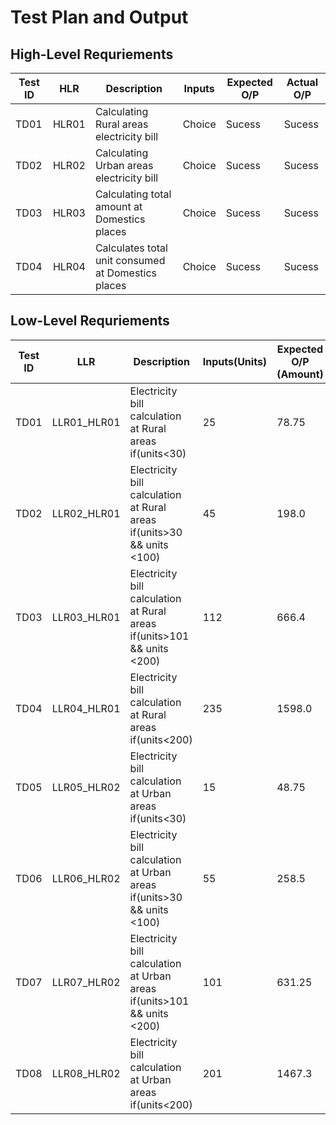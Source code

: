 # **Test Plan and Output**

## High-Level Requriements

|Test ID| HLR | Description| Inputs|Expected O/P | Actual O/P|
--- | --- | --- | --- | --- | --- |
|TD01|HLR01|Calculating Rural areas electricity bill|Choice|Sucess|Sucess|
|TD02|HLR02|Calculating Urban areas electricity bill|Choice|Sucess|Sucess|
|TD03|HLR03|Calculating total amount at Domestics places|Choice|Sucess|Sucess|
|TD04|HLR04|Calculates total unit consumed at Domestics places|Choice|Sucess|Sucess|


## Low-Level Requriements


|Test ID| LLR | Description| Inputs(Units)|Expected O/P (Amount)| Actual O/P (Amount)|
--- | --- | --- | --- | --- | --- |
|TD01|LLR01_HLR01|Electricity bill calculation at Rural areas if(units<30)|   25|  78.75| 78.75|
|TD02|LLR02_HLR01|Electricity bill calculation at Rural areas if(units>30 && units <100)|   45|  198.0|  198.0|
|TD03|LLR03_HLR01|Electricity bill calculation at Rural areas if(units>101 && units <200)|  112|  666.4| 666.4|
|TD04|LLR04_HLR01|Electricity bill calculation at Rural areas if(units<200)|   235|  1598.0|  1598.0|
|TD05|LLR05_HLR02|Electricity bill calculation at Urban areas if(units<30)|   15|   48.75|   48.75|
|TD06|LLR06_HLR02|Electricity bill calculation at Urban areas if(units>30 && units <100)|   55|  258.5| 258.5|
|TD07|LLR07_HLR02|Electricity bill calculation at Urban areas if(units>101 && units <200)|   101|   631.25|   631.25|
|TD08|LLR08_HLR02|Electricity bill calculation at Urban areas if(units<200)|   201|   1467.3| 1467.3|
